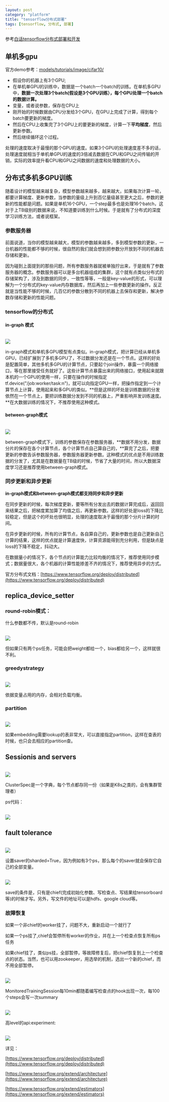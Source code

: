 ```yaml
---
layout: post
category: "platform"
title: "tensorflow分布式部署"
tags: [tensorflow, 分布式, 部署]
---
```


参考[白话tensorflow分布式部署和开发](http://blog.csdn.net/luodongri/article/details/52596780)

## 单机多gpu

官方demo参考：[models/tutorials/image/cifar10/](https://github.com/tensorflow/models/blob/master/tutorials/image/cifar10/cifar10_multi_gpu_train.py)

+ 假设你的机器上有3个GPU;
+ 在单机单GPU的训练中，数据是一个batch一个batch的训练。在单机多GPU中，**数据一次处理3个batch(假设是3个GPU训练），每个GPU处理一个batch的数据计算。**
+ 变量，或者说参数，保存在CPU上
+ 刚开始的时候数据由CPU分发给3个GPU，在GPU上完成了计算，得到每个batch要更新的梯度。
+ 然后在CPU上收集完了3个GPU上的要更新的梯度，计算一下**平均梯度**，然后更新参数。
+ 然后继续循环这个过程。

处理的速度取决于最慢的那个GPU的速度。如果3个GPU的处理速度差不多的话，处理速度就相当于单机单GPU的速度的3倍减去数据在CPU和GPU之间传输的开销，实际的效率提升看CPU和GPU之间数据的速度和处理数据的大小。

##  分布式多机多GPU训练

随着设计的模型越来越复杂，模型参数越来越多，越来越大，如果每次计算一轮，都要计算梯度、更新参数，当参数的量级上升到百亿量级甚至更大之后，参数的更新的性能都是问题。如果是单机16个GPU，一个step最多也是处理16个batch，这对于上TB级别的数据来说，不知道要训练到什么时候。于是就有了分布式的深度学习训练方法，或者说框架。

### 参数服务器

前面说道，当你的模型越来越大，模型的参数越来越多，多到模型参数的更新，一台机器的性能都不够的时候，很自然的我们就会想到把参数分开放到不同的机器去存储和更新。

因为碰到上面提到的那些问题，所有参数服务器就被单独拧出来，于是就有了参数服务器的概念。参数服务器可以是多台机器组成的集群，这个就有点类似分布式的存储架构了，涉及到数据的同步，一致性等等，一般是key-value的形式，可以理解为一个分布式的key-value内存数据库，然后再加上一些参数更新的操作。反正就是当性能不够的时候，几百亿的参数分散到不同的机器上去保存和更新，解决参数存储和更新的性能问题。

### tensorflow的分布式

#### in-graph 模式

<html>
<br/>
<img src='../assets/distributed-tf-in-graph.png' style='max-height: 300px'/>
<br/>
</html>

in-graph模式和单机多GPU模型有点类似。in-graph模式，把计算已经从单机多GPU，已经扩展到了多机多GPU了，不过数据分发还是在一个节点。这样的好处是配置简单，其他多机多GPU的计算节点，只要起个join操作，暴露一个网络接口，等在那里接受任务就好了。这些计算节点暴露出来的网络接口，使用起来就跟本机的一个GPU的使用一样，只要在操作的时候指定tf.device("/job:worker/task:n")，就可以向指定GPU一样，把操作指定到一个计算节点上计算，使用起来和多GPU的类似。**但是这样的坏处是训练数据的分发依然在一个节点上，要把训练数据分发到不同的机器上，严重影响并发训练速度。**在大数据训练的情况下，不推荐使用这种模式。

#### between-graph模式

<html>
<br/>
<img src='../assets/distributed-tf-between-graph.png' style='max-height: 300px'/>
<br/>
</html>

between-graph模式下，训练的参数保存在参数服务器，**数据不用分发，数据分片的保存在各个计算节点，各个计算节点自己算自己的，**算完了之后，把要更新的参数告诉参数服务器，参数服务器更新参数。这种模式的优点是不用训练数据的分发了，尤其是在数据量在TB级的时候，节省了大量的时间，所以大数据深度学习还是推荐使用between-graph模式。

### 同步更新和异步更新

**in-graph模式和between-graph模式都支持同步和异步更新**

在同步更新的时候，每次梯度更新，要等所有分发出去的数据计算完成后，返回回来结果之后，把梯度累加算了均值之后，再更新参数。这样的好处是loss的下降比较稳定，但是这个的坏处也很明显，处理的速度取决于最慢的那个分片计算的时间。

在异步更新的时候，所有的计算节点，各自算自己的，更新参数也是自己更新自己计算的结果，这样的优点就是计算速度快，计算资源能得到充分利用，但是缺点是loss的下降不稳定，抖动大。

在数据量小的情况下，各个节点的计算能力比较均衡的情况下，推荐使用同步模式；数据量很大，各个机器的计算性能掺差不齐的情况下，推荐使用异步的方式。

官方分布式文档：[https://www.tensorflow.org/deploy/distributed](https://www.tensorflow.org/deploy/distributed)

## replica_device_setter

### round-robin模式：

什么参数都不传，默认是round-robin

<html>
<br/>
<img src='../assets/distributed-tf-replica_device_setter.png' style='max-height: 300px'/>
<br/>
</html>

但如果只有两个ps任务，可能会把weight都给一个，bias都给另一个，这样就很不利。

### greedystrategy

<html>
<br/>
<img src='../assets/distributed-tf-replica_device_setter-strategy.png' style='max-height: 300px'/>
<br/>
</html>

依据变量占用的内存，会相对负载均衡。

### partition

<html>
<br/>
<img src='../assets/distributed-tf-replica_device_setter-partition.png' style='max-height: 300px'/>
<br/>
</html>

如果embedding需要lookup的表非常大，可以直接指定partition，这样在查表的时候，也只会去相应的partition查。

## Sessionis and servers

<html>
<br/>
<img src='../assets/distributed-tf-sessions-and-servers.png' style='max-height: 300px'/>
<br/>
</html>

ClusterSpec是一个字典，每个节点都存同一份（如果是K8s之类的，会有集群管理者）

ps代码：

<html>
<br/>
<img src='../assets/distributed-tf-sessions-and-servers-ps.png' style='max-height: 300px'/>
<br/>
</html>

## fault tolerance

<html>
<br/>
<img src='../assets/distributed-tf-failure-tolerance-saver.png' style='max-height: 300px'/>
<br/>
</html>

设置saver的sharded=True，因为例如有3个ps，那么每个的saver就会保存它自己的全部变量。

<html>
<br/>
<img src='../assets/distributed-tf-failure-tolerance-saver-chief.png' style='max-height: 300px'/>
<br/>
</html>

save的条件是，只有是chief(完成初始化参数、写检查点、写结果给tensorboard等)的时候才写。另外，写文件的地址可以是hdfs、google cloud等。

### 故障恢复

如果一个非chief的worker挂了，问题不大，重新启动一个就行了

如果一个ps挂了,chief会暂停所有worker的作业，并在上一个检查点恢复所有ps任务

如果chief挂了，类似ps挂，全部暂停，等故障修复后，把chief恢复到上一个检查点的状态。当然，也可以用zookeeper，用选举的机制，选出一个新的chief，而不用全部暂停。

<html>
<br/>
<img src='../assets/distributed-tf-failure-tolerance-monitoredTrainingSession.png' style='max-height: 300px'/>
<br/>
</html>

MonitoredTrainingSession每10min都随着编写检查点的hook出现一次，每100个steps会写一次summary

<html>
<br/>
<img src='../assets/distributed-tf-arch.png' style='max-height: 300px'/>
<br/>
</html>

高level的api:experiment:

<html>
<br/>
<img src='../assets/distributed-tf-experiment.png' style='max-height: 300px'/>
<br/>
</html>

详见：

[https://www.tensorflow.org/deploy/distributed](https://www.tensorflow.org/deploy/distributed)

[https://www.tensorflow.org/extend/architecture](https://www.tensorflow.org/extend/architecture)

[https://www.tensorflow.org/extend/estimators](https://www.tensorflow.org/extend/estimators)

